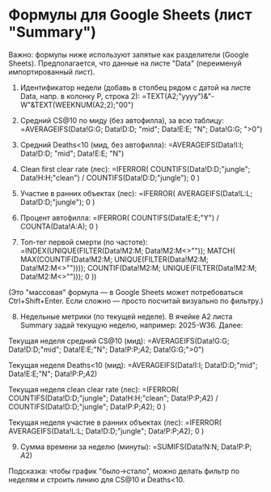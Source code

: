# Формулы для Google Sheets (лист "Summary")

Важно: формулы ниже используют запятые как разделители (Google Sheets). Предполагается, что данные на листе "Data" (переименуй импортированный лист).

1) Идентификатор недели (добавь в столбец рядом с датой на листе Data, напр. в колонку P, строка 2):
=TEXT(A2;"yyyy")&"-W"&TEXT(WEEKNUM(A2;2);"00")

2) Средний CS@10 по миду (без автофилла), за всю таблицу:
=AVERAGEIFS(Data!G:G; Data!D:D; "mid"; Data!E:E; "N"; Data!G:G; ">0")

3) Средний Deaths<10 (мид, без автофилла):
=AVERAGEIFS(Data!I:I; Data!D:D; "mid"; Data!E:E; "N")

4) Clean first clear rate (лес):
=IFERROR( COUNTIFS(Data!D:D;"jungle"; Data!H:H;"clean") / COUNTIFS(Data!D:D;"jungle"); 0 )

5) Участие в ранних объектах (лес):
=IFERROR( AVERAGEIFS(Data!L:L; Data!D:D;"jungle"); 0 )

6) Процент автофилла:
=IFERROR( COUNTIFS(Data!E:E;"Y") / COUNTA(Data!A:A); 0 )

7) Топ-тег первой смерти (по частоте):
=INDEX(UNIQUE(FILTER(Data!M2:M; Data!M2:M<>"")); MATCH( MAX(COUNTIF(Data!M2:M; UNIQUE(FILTER(Data!M2:M; Data!M2:M<>"")))); COUNTIF(Data!M2:M; UNIQUE(FILTER(Data!M2:M; Data!M2:M<>""))); 0 ))

(Это "массовая" формула — в Google Sheets может потребоваться Ctrl+Shift+Enter. Если сложно — просто посчитай визуально по фильтру.)

8) Недельные метрики (по текущей неделе). В ячейке A2 листа Summary задай текущую неделю, например: 2025-W36. Далее:

Текущая неделя средний CS@10 (мид):
=AVERAGEIFS(Data!G:G; Data!D:D;"mid"; Data!E:E;"N"; Data!P:P;$A$2; Data!G:G;">0")

Текущая неделя Deaths<10 (мид):
=AVERAGEIFS(Data!I:I; Data!D:D;"mid"; Data!E:E;"N"; Data!P:P;$A$2)

Текущая неделя clean clear rate (лес):
=IFERROR( COUNTIFS(Data!D:D;"jungle"; Data!H:H;"clean"; Data!P:P;$A$2) / COUNTIFS(Data!D:D;"jungle"; Data!P:P;$A$2); 0 )

Текущая неделя участие в ранних объектах (лес):
=IFERROR( AVERAGEIFS(Data!L:L; Data!D:D;"jungle"; Data!P:P;$A$2); 0 )

9) Сумма времени за неделю (минуты):
=SUMIFS(Data!N:N; Data!P:P; $A$2)

Подсказка: чтобы график "было→стало", можно делать фильтр по неделям и строить линию для CS@10 и Deaths<10.